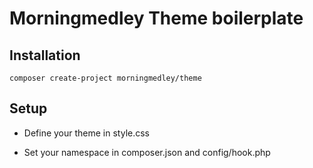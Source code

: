 # Morningmedley Theme boilerplate

## Installation
`composer create-project morningmedley/theme`

## Setup

- Define your theme in style.css

- Set your namespace in composer.json and config/hook.php

